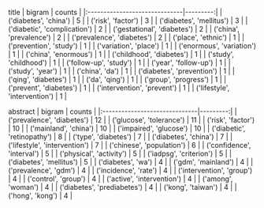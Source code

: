 title
| bigram                        |   counts |
|:------------------------------|---------:|
| ('diabetes', 'china')         |        5 |
| ('risk', 'factor')            |        3 |
| ('diabetes', 'mellitus')      |        3 |
| ('diabetic', 'complication')  |        2 |
| ('gestational', 'diabetes')   |        2 |
| ('china', 'prevalence')       |        2 |
| ('prevalence', 'diabetes')    |        2 |
| ('place', 'ethnic')           |        1 |
| ('prevention', 'study')       |        1 |
| ('variation', 'place')        |        1 |
| ('enormous', 'variation')     |        1 |
| ('china', 'enormous')         |        1 |
| ('childhood', 'diabetes')     |        1 |
| ('study', 'childhood')        |        1 |
| ('follow-up', 'study')        |        1 |
| ('year', 'follow-up')         |        1 |
| ('study', 'year')             |        1 |
| ('china', 'da')               |        1 |
| ('diabetes', 'prevention')    |        1 |
| ('qing', 'diabetes')          |        1 |
| ('da', 'qing')                |        1 |
| ('group', 'progress')         |        1 |
| ('prevent', 'diabetes')       |        1 |
| ('intervention', 'prevent')   |        1 |
| ('lifestyle', 'intervention') |        1 |

abstract
| bigram                        |   counts |
|:------------------------------|---------:|
| ('prevalence', 'diabetes')    |       12 |
| ('glucose', 'tolerance')      |       11 |
| ('risk', 'factor')            |       10 |
| ('mainland', 'china')         |       10 |
| ('impaired', 'glucose')       |       10 |
| ('diabetic', 'retinopathy')   |        8 |
| ('type', 'diabetes')          |        7 |
| ('diabetes', 'china')         |        7 |
| ('lifestyle', 'intervention') |        7 |
| ('chinese', 'population')     |        6 |
| ('confidence', 'interval')    |        5 |
| ('physical', 'activity')      |        5 |
| ('iadpsg', 'criterion')       |        5 |
| ('diabetes', 'mellitus')      |        5 |
| ('diabetes', 'wa')            |        4 |
| ('gdm', 'mainland')           |        4 |
| ('prevalence', 'gdm')         |        4 |
| ('incidence', 'rate')         |        4 |
| ('intervention', 'group')     |        4 |
| ('control', 'group')          |        4 |
| ('active', 'intervention')    |        4 |
| ('among', 'woman')            |        4 |
| ('diabetes', 'prediabetes')   |        4 |
| ('kong', 'taiwan')            |        4 |
| ('hong', 'kong')              |        4 |
